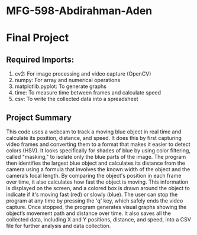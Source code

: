 # MFG-598-Abdirahman-Aden
# Final Project

## Required Imports:
1. cv2: For image processing and video capture (OpenCV)
2. numpy: For array and numerical operations
3. matplotlib.pyplot: To generate graphs
4. time: To measure time between frames and calculate speed
5. csv: To write the collected data into a spreadsheet

## Project Summary
This code uses a webcam to track a moving blue object in real time and calculate its position, distance, and speed. It does this by first capturing video frames and converting them to a format that makes it easier to detect colors (HSV). It looks specifically for shades of blue by using color filtering, called "masking," to isolate only the blue parts of the image. The program then identifies the largest blue object and calculates its distance from the camera using a formula that involves the known width of the object and the camera’s focal length. By comparing the object's position in each frame over time, it also calculates how fast the object is moving. This information is displayed on the screen, and a colored box is drawn around the object to indicate if it's moving fast (red) or slowly (blue). The user can stop the program at any time by pressing the 'q' key, which safely ends the video capture. Once stopped, the program generates visual graphs showing the object’s movement path and distance over time. It also saves all the collected data, including X and Y positions, distance, and speed, into a CSV file for further analysis and data collection.

